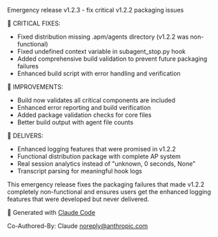 Emergency release v1.2.3 - fix critical v1.2.2 packaging issues

🚨 CRITICAL FIXES:
- Fixed distribution missing .apm/agents directory (v1.2.2 was non-functional)
- Fixed undefined context variable in subagent_stop.py hook
- Added comprehensive build validation to prevent future packaging failures
- Enhanced build script with error handling and verification

🔧 IMPROVEMENTS:
- Build now validates all critical components are included
- Enhanced error reporting and build verification
- Added package validation checks for core files
- Better build output with agent file counts

🎯 DELIVERS:
- Enhanced logging features that were promised in v1.2.2
- Functional distribution package with complete AP system
- Real session analytics instead of "unknown, 0 seconds, None"
- Transcript parsing for meaningful hook logs

This emergency release fixes the packaging failures that made v1.2.2 
completely non-functional and ensures users get the enhanced logging 
features that were developed but never delivered.

🤖 Generated with [Claude Code](https://claude.ai/code)

Co-Authored-By: Claude <noreply@anthropic.com>